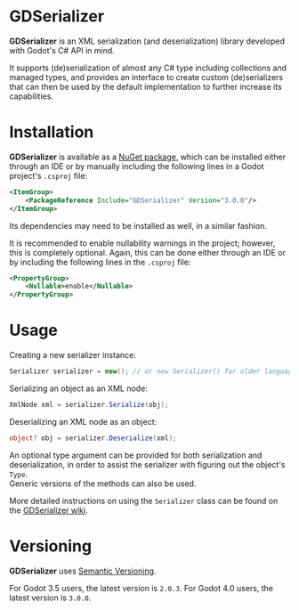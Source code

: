 # GDSerializer

**GDSerializer** is an XML serialization (and deserialization) library developed with Godot's C# API in mind.

It supports (de)serialization of almost any C# type including collections and managed types, and provides an interface to create custom (de)serializers that can then be used by the default implementation to further increase its capabilities.

# Installation

**GDSerializer** is available as a [NuGet package](https://www.nuget.org/packages/GDSerializer/), which can be installed either through an IDE or by manually including the following lines in a Godot project's `.csproj` file:
```xml
<ItemGroup>
    <PackageReference Include="GDSerializer" Version="3.0.0"/>
</ItemGroup>
```
Its dependencies may need to be installed as well, in a similar fashion.

It is recommended to enable nullability warnings in the project; however, this is completely optional. Again, this can be done either through an IDE or by including the following lines in the `.csproj` file:
```xml
<PropertyGroup>
    <Nullable>enable</Nullable>
</PropertyGroup>
```

# Usage

Creating a new serializer instance:
```csharp
Serializer serializer = new(); // or new Serializer() for older language versions that do not recognise target-typed new()
```

Serializing an object as an XML node:
```csharp
XmlNode xml = serializer.Serialize(obj);
```

Deserializing an XML node as an object:
```csharp
object? obj = serializer.Deserialize(xml);
```

An optional type argument can be provided for both serialization and deserialization, in order to assist the serializer with figuring out the object's `Type`.  
Generic versions of the methods can also be used.

More detailed instructions on using the `Serializer` class can be found on the [GDSerializer wiki](https://github.com/Carnagion/GDSerializer/wiki).

# Versioning

**GDSerializer** uses [Semantic Versioning](https://semver.org/).

For Godot 3.5 users, the latest version is `2.0.3`.
For Godot 4.0 users, the latest version is `3.0.0`.

